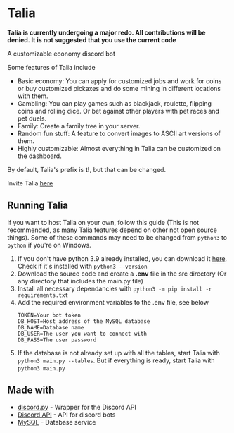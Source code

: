 # Talia
**Talia is currently undergoing a major redo. All contributions will be denied. It is not suggested that you use the current code**

A customizable economy discord bot

Some features of Talia include
- Basic economy: You can apply for customized jobs and work for coins or buy customized pickaxes and do some mining in different locations with them.
- Gambling: You can play games such as blackjack, roulette, flipping coins and rolling dice. Or bet against other players with pet races and pet duels.
- Family: Create a family tree in your server.
- Random fun stuff: A feature to convert images to ASCII art versions of them.
- Highly customizable: Almost everything in Talia can be customized on the dashboard.

By default, Talia's prefix is **t!**, but that can be changed.

Invite Talia [here](https://discord.com/api/oauth2/authorize?client_id=840430636422266910&permissions=260852673617&scope=bot)

## Running Talia
If you want to host Talia on your own, follow this guide (This is not recommended, as many Talia features depend on other not open source things). Some of these commands may need to be changed from `python3` to `python` if you're on Windows.

1. If you don't have python 3.9 already installed, you can download it [here](https://www.python.org/downloads/). Check if it's installed with `python3 --version`
2. Download the source code and create a **.env** file in the src directory (Or any directory that includes the main.py file)
3. Install all necessary dependancies with `python3 -m pip install -r requirements.txt`
4. Add the required environment variables to the .env file, see below
   ```
   TOKEN=Your bot token
   DB_HOST=Host address of the MySQL database
   DB_NAME=Database name
   DB_USER=The user you want to connect with
   DB_PASS=The user password
   ```
5. If the database is not already set up with all the tables, start Talia with `python3 main.py --tables`. But if everything is ready, start Talia with `python3 main.py`

## Made with
- [discord.py](https://github.com/Rapptz/discord.py) - Wrapper for the Discord API
- [Discord API](https://discord.com/developers/docs/intro) - API for discord bots
- [MySQL](https://www.mysql.com/) - Database service
